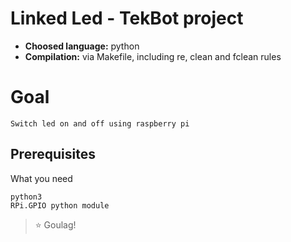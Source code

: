 # Linked Led - TekBot project

- **Choosed language:** python
- **Compilation:** via Makefile, including re, clean and fclean rules

# Goal

    Switch led on and off using raspberry pi

## Prerequisites

What you need

```
python3
RPi.GPIO python module
```

> :star: Goulag!
